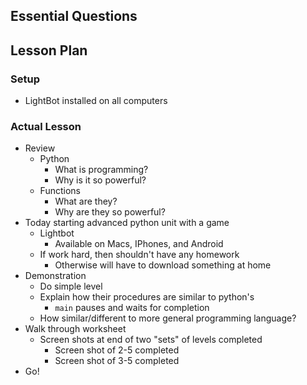 ## Essential Questions

## Lesson Plan

### Setup

- LightBot installed on all computers

### Actual Lesson

- Review
    - Python
        - What is programming?
        - Why is it so powerful?
    - Functions
        - What are they?
        - Why are they so powerful?
- Today starting advanced python unit with a game
    - Lightbot
        - Available on Macs, IPhones, and Android
    - If work hard, then shouldn't have any homework
        - Otherwise will have to download something at home
- Demonstration
    - Do simple level
    - Explain how their procedures are similar to python's
        - `main` pauses and waits for completion
    - How similar/different to more general programming language?
- Walk through worksheet
    - Screen shots at end of two "sets" of levels completed
        - Screen shot of 2-5 completed
        - Screen shot of 3-5 completed
- Go!
